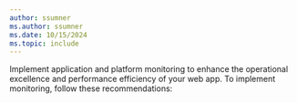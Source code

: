 ```yaml
---
author: ssumner
ms.author: ssumner
ms.date: 10/15/2024
ms.topic: include
---
```

Implement application and platform monitoring to enhance the operational excellence and performance efficiency of your web app. To implement monitoring, follow these recommendations: